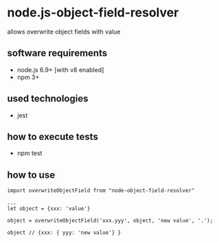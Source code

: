 # node.js-object-field-resolver
allows overwrite object fields with value

## software requirements
 * node.js 6.9+ [with v8 enabled]
 * npm 3+

## used technologies
 * jest
 
## how to execute tests
 * npm test

## how to use

```
import overwriteObjectField from "node-object-field-resolver"

...
let object = {xxx: 'value'}

object = overwriteObjectField('xxx.yyy', object, 'new value', '.');

object // {xxx: { yyy: 'new value'} }

```
